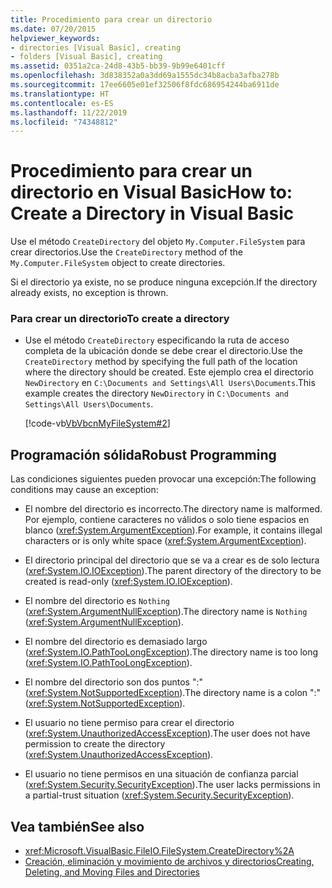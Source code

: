 ```yaml
---
title: Procedimiento para crear un directorio
ms.date: 07/20/2015
helpviewer_keywords:
- directories [Visual Basic], creating
- folders [Visual Basic], creating
ms.assetid: 0351a2ca-24d8-43b5-bb39-9b99e6401cff
ms.openlocfilehash: 3d838352a0a3dd69a1555dc34b8acba3afba278b
ms.sourcegitcommit: 17ee6605e01ef32506f8fdc686954244ba6911de
ms.translationtype: HT
ms.contentlocale: es-ES
ms.lasthandoff: 11/22/2019
ms.locfileid: "74348812"
---
```

# <a name="how-to-create-a-directory-in-visual-basic"></a><span data-ttu-id="8f886-102">Procedimiento para crear un directorio en Visual Basic</span><span class="sxs-lookup"><span data-stu-id="8f886-102">How to: Create a Directory in Visual Basic</span></span>

<span data-ttu-id="8f886-103">Use el método `CreateDirectory` del objeto `My.Computer.FileSystem` para crear directorios.</span><span class="sxs-lookup"><span data-stu-id="8f886-103">Use the `CreateDirectory` method of the `My.Computer.FileSystem` object to create directories.</span></span>  
  
 <span data-ttu-id="8f886-104">Si el directorio ya existe, no se produce ninguna excepción.</span><span class="sxs-lookup"><span data-stu-id="8f886-104">If the directory already exists, no exception is thrown.</span></span>  
  
### <a name="to-create-a-directory"></a><span data-ttu-id="8f886-105">Para crear un directorio</span><span class="sxs-lookup"><span data-stu-id="8f886-105">To create a directory</span></span>  
  
- <span data-ttu-id="8f886-106">Use el método `CreateDirectory` especificando la ruta de acceso completa de la ubicación donde se debe crear el directorio.</span><span class="sxs-lookup"><span data-stu-id="8f886-106">Use the `CreateDirectory` method by specifying the full path of the location where the directory should be created.</span></span> <span data-ttu-id="8f886-107">Este ejemplo crea el directorio `NewDirectory` en `C:\Documents and Settings\All Users\Documents`.</span><span class="sxs-lookup"><span data-stu-id="8f886-107">This example creates the directory `NewDirectory` in `C:\Documents and Settings\All Users\Documents`.</span></span>  
  
     [!code-vb[VbVbcnMyFileSystem#2](~/samples/snippets/visualbasic/VS_Snippets_VBCSharp/VbVbcnMyFileSystem/VB/Class1.vb#2)]  
  
## <a name="robust-programming"></a><span data-ttu-id="8f886-108">Programación sólida</span><span class="sxs-lookup"><span data-stu-id="8f886-108">Robust Programming</span></span>  

 <span data-ttu-id="8f886-109">Las condiciones siguientes pueden provocar una excepción:</span><span class="sxs-lookup"><span data-stu-id="8f886-109">The following conditions may cause an exception:</span></span>  
  
- <span data-ttu-id="8f886-110">El nombre del directorio es incorrecto.</span><span class="sxs-lookup"><span data-stu-id="8f886-110">The directory name is malformed.</span></span> <span data-ttu-id="8f886-111">Por ejemplo, contiene caracteres no válidos o solo tiene espacios en blanco (<xref:System.ArgumentException>).</span><span class="sxs-lookup"><span data-stu-id="8f886-111">For example, it contains illegal characters or is only white space (<xref:System.ArgumentException>).</span></span>  
  
- <span data-ttu-id="8f886-112">El directorio principal del directorio que se va a crear es de solo lectura (<xref:System.IO.IOException>).</span><span class="sxs-lookup"><span data-stu-id="8f886-112">The parent directory of the directory to be created is read-only (<xref:System.IO.IOException>).</span></span>  
  
- <span data-ttu-id="8f886-113">El nombre del directorio es `Nothing` (<xref:System.ArgumentNullException>).</span><span class="sxs-lookup"><span data-stu-id="8f886-113">The directory name is `Nothing` (<xref:System.ArgumentNullException>).</span></span>  
  
- <span data-ttu-id="8f886-114">El nombre del directorio es demasiado largo (<xref:System.IO.PathTooLongException>).</span><span class="sxs-lookup"><span data-stu-id="8f886-114">The directory name is too long (<xref:System.IO.PathTooLongException>).</span></span>  
  
- <span data-ttu-id="8f886-115">El nombre del directorio son dos puntos ":" (<xref:System.NotSupportedException>).</span><span class="sxs-lookup"><span data-stu-id="8f886-115">The directory name is a colon ":" (<xref:System.NotSupportedException>).</span></span>  
  
- <span data-ttu-id="8f886-116">El usuario no tiene permiso para crear el directorio (<xref:System.UnauthorizedAccessException>).</span><span class="sxs-lookup"><span data-stu-id="8f886-116">The user does not have permission to create the directory (<xref:System.UnauthorizedAccessException>).</span></span>  
  
- <span data-ttu-id="8f886-117">El usuario no tiene permisos en una situación de confianza parcial (<xref:System.Security.SecurityException>).</span><span class="sxs-lookup"><span data-stu-id="8f886-117">The user lacks permissions in a partial-trust situation (<xref:System.Security.SecurityException>).</span></span>  
  
## <a name="see-also"></a><span data-ttu-id="8f886-118">Vea también</span><span class="sxs-lookup"><span data-stu-id="8f886-118">See also</span></span>

- <xref:Microsoft.VisualBasic.FileIO.FileSystem.CreateDirectory%2A>
- [<span data-ttu-id="8f886-119">Creación, eliminación y movimiento de archivos y directorios</span><span class="sxs-lookup"><span data-stu-id="8f886-119">Creating, Deleting, and Moving Files and Directories</span></span>](../../../../visual-basic/developing-apps/programming/drives-directories-files/creating-deleting-and-moving-files-and-directories.md)
